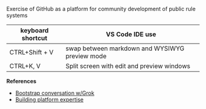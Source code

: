 Exercise of GitHub as a platform for community development of public rule systems

|keyboard shortcut | VS Code IDE use |
|----------------|------------------------------------------------|
|CTRL+Shift + V  | swap between markdown and WYSIWYG preview mode |
|CTRL+K, V|Split screen with edit and preview windows|

**References**

* [Bootstrap conversation w/Grok](https://x.com/i/grok/share/WvXwLzKq5yuYuAAZc3tXMa7mX)
* [Building platform expertise](https://www.perplexity.ai/search/i-ve-been-working-on-integrati-_GGLEHcdTmuD6gtBkFLhUA)